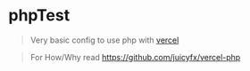 # phpTest
> Very basic config to use php with [vercel](https://vercel.com/)

> For How/Why read https://github.com/juicyfx/vercel-php
